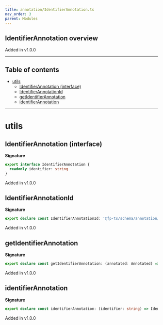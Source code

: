 ```yaml
---
title: annotation/IdentifierAnnotation.ts
nav_order: 3
parent: Modules
---
```


## IdentifierAnnotation overview

Added in v1.0.0

---

<h2 class="text-delta">Table of contents</h2>

- [utils](#utils)
  - [IdentifierAnnotation (interface)](#identifierannotation-interface)
  - [IdentifierAnnotationId](#identifierannotationid)
  - [getIdentifierAnnotation](#getidentifierannotation)
  - [identifierAnnotation](#identifierannotation)

---

# utils

## IdentifierAnnotation (interface)

**Signature**

```ts
export interface IdentifierAnnotation {
  readonly identifier: string
}
```

Added in v1.0.0

## IdentifierAnnotationId

**Signature**

```ts
export declare const IdentifierAnnotationId: '@fp-ts/schema/annotation/IdentifierAnnotation'
```

Added in v1.0.0

## getIdentifierAnnotation

**Signature**

```ts
export declare const getIdentifierAnnotation: (annotated: Annotated) => Option<IdentifierAnnotation>
```

Added in v1.0.0

## identifierAnnotation

**Signature**

```ts
export declare const identifierAnnotation: (identifier: string) => IdentifierAnnotation
```

Added in v1.0.0

